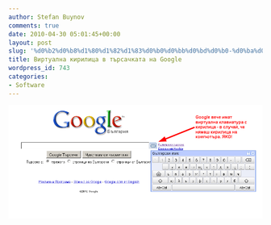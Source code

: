```yaml
---
author: Stefan Buynov
comments: true
date: 2010-04-30 05:01:45+00:00
layout: post
slug: '%d0%b2%d0%b8%d1%80%d1%82%d1%83%d0%b0%d0%bb%d0%bd%d0%b0-%d0%ba%d0%b8%d1%80%d0%b8%d0%bb%d0%b8%d1%86%d0%b0-%d0%b2-%d1%82%d1%8a%d1%80%d1%81%d0%b0%d1%87%d0%ba%d0%b0%d1%82%d0%b0-%d0%bd%d0%b0-google'
title: Виртуална кирилица в търсачката на Google
wordpress_id: 743
categories:
- Software
---
```


[![](/images/2010/04/VirtualKeyboardInGoogle-BG.png)](/images/2010/04/VirtualKeyboardInGoogle-BG.png)

